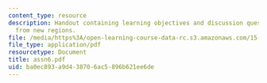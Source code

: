 ```yaml
---
content_type: resource
description: Handout containing learning objectives and discussion questions on expanding
  from new regions.
file: /media/https%3A/open-learning-course-data-rc.s3.amazonaws.com/15-220-global-strategy-and-organization-spring-2008/ba0ec893a9d438706ac5896b621ee6de_assn6.pdf
file_type: application/pdf
resourcetype: Document
title: assn6.pdf
uid: ba0ec893-a9d4-3870-6ac5-896b621ee6de
---
```

